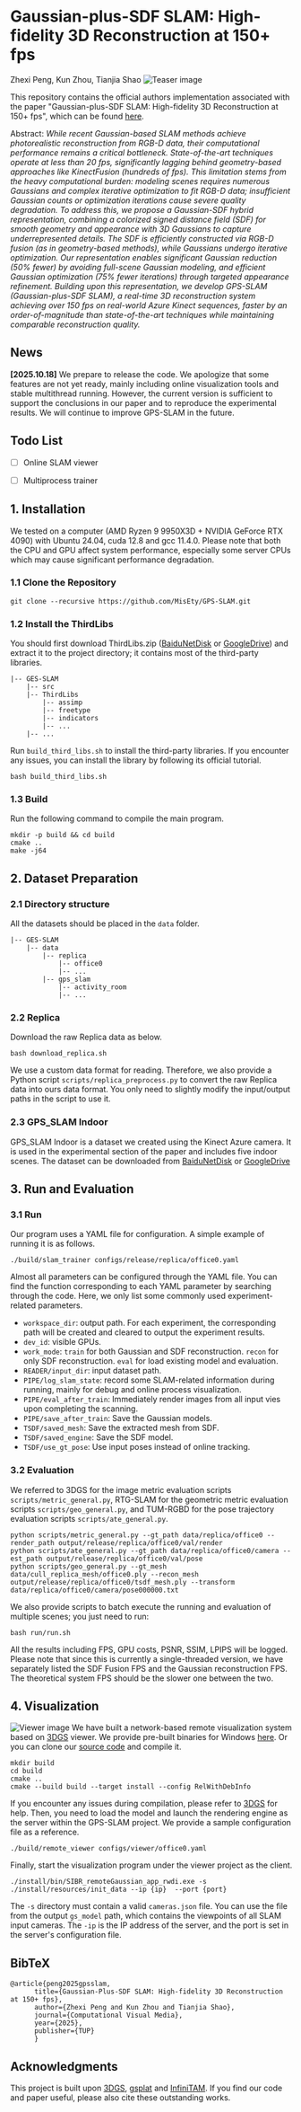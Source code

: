 # Gaussian-plus-SDF SLAM: High-fidelity 3D Reconstruction at 150+ fps
Zhexi Peng, Kun Zhou, Tianjia Shao
![Teaser image](assets/teaser.jpg)

This repository contains the official authors implementation associated with the paper "Gaussian-plus-SDF SLAM: High-fidelity 3D Reconstruction at 150+ fps", which can be found [here](https://arxiv.org/abs/2509.11574).

Abstract: *While recent Gaussian-based SLAM methods achieve photorealistic reconstruction from RGB-D data, their computational performance remains a critical bottleneck. State-of-the-art techniques operate at less than 20 fps, significantly lagging behind geometry-based approaches like KinectFusion (hundreds of fps). This limitation stems from the heavy computational burden: modeling scenes requires numerous Gaussians and complex iterative optimization to fit RGB-D data; insufficient Gaussian counts or optimization iterations cause severe quality degradation. To address this, we propose a Gaussian-SDF hybrid representation, combining a colorized signed distance field (SDF) for smooth geometry and appearance with 3D Gaussians to capture underrepresented details. The SDF is efficiently constructed via RGB-D fusion (as in geometry-based methods), while Gaussians undergo iterative optimization. 
Our representation enables significant Gaussian reduction (50\% fewer) by avoiding full-scene Gaussian modeling, and efficient Gaussian optimization (75\% fewer iterations) through targeted appearance refinement.
Building upon this representation, we develop GPS-SLAM (Gaussian-plus-SDF SLAM), a real-time 3D reconstruction system achieving over 150 fps on real-world Azure Kinect sequences, faster by an order-of-magnitude than state-of-the-art techniques while maintaining comparable reconstruction quality.*


## News
**[2025.10.18]** We prepare to release the code. We apologize that some features are not yet ready, mainly including online visualization tools and stable multithread running. However, the current version is sufficient to support the conclusions in our paper and to reproduce the experimental results. We will continue to improve GPS-SLAM in the future.

## Todo List
- [ ] Online SLAM viewer
- [ ] Multiprocess trainer


## 1. Installation
We tested on a computer (AMD Ryzen 9 9950X3D + NVIDIA GeForce RTX 4090) with Ubuntu 24.04, cuda 12.8 and gcc 11.4.0. Please note that both the CPU and GPU affect system performance, especially some server CPUs which may cause significant performance degradation.
### 1.1 Clone the Repository
```
git clone --recursive https://github.com/MisEty/GPS-SLAM.git
```

### 1.2 Install the ThirdLibs
You should first download ThirdLibs.zip ([BaiduNetDisk](https://pan.baidu.com/s/1zkN2GSNSQdArECPC1x_cWQ?pwd=2hei) or [GoogleDrive](https://drive.google.com/file/d/1yD0wK8tX4FMos8Fk6-AIxeLdZ5AVuwCO/view?usp=sharing)) and extract it to the project directory; it contains most of the third-party libraries.
```
|-- GES-SLAM
    |-- src
    |-- ThirdLibs
        |-- assimp
        |-- freetype
        |-- indicators
        |-- ...
    |-- ...
```
Run `build_third_libs.sh` to install the third-party libraries. If you encounter any issues, you can install the library by following its official tutorial.
```
bash build_third_libs.sh
```
### 1.3 Build
Run the following command to compile the main program.
```
mkdir -p build && cd build
cmake ..
make -j64
```

## 2. Dataset Preparation
### 2.1 Directory structure
All the datasets should be placed in the `data` folder. 
```
|-- GES-SLAM
    |-- data
        |-- replica
            |-- office0
            |-- ...
        |-- gps_slam
            |-- activity_room
            |-- ...
```

### 2.2 Replica
Download the raw Replica data as below.
```
bash download_replica.sh
```
We use a custom data format for reading. Therefore, we also provide a Python script `scripts/replica_preprocess.py` to convert the raw Replica data into ours data format. You only need to slightly modify the input/output paths in the script to use it.

### 2.3 GPS_SLAM Indoor
GPS_SLAM Indoor is a dataset we created using the Kinect Azure camera. It is used in the experimental section of the paper and includes five indoor scenes. The dataset can be downloaded from [BaiduNetDisk](https://pan.baidu.com/s/1YHZn6B781D9ZtFsf0fi9sw?pwd=5964) or [GoogleDrive](https://drive.google.com/file/d/1ZVICqHVdWDO1OvltxGJXuJ2YG4FYNLHD/view?usp=sharing)

## 3. Run and Evaluation
### 3.1 Run
Our program uses a YAML file for configuration. A simple example of running it is as follows.
```
./build/slam_trainer configs/release/replica/office0.yaml
```
Almost all parameters can be configured through the YAML file. You can find the function corresponding to each YAML parameter by searching through the code. Here, we only list some commonly used experiment-related parameters.
- `workspace_dir`: output path. For each experiment, the corresponding path will be created and cleared to output the experiment results.
- `dev_id`: visible GPUs.
- `work_mode`: `train` for both Gaussian and SDF reconstruction. `recon` for only SDF reconstruction. `eval` for load existing model and evaluation.
- `READER/input_dir`: input dataset path.
- `PIPE/log_slam_state`: record some SLAM-related information during running, mainly for debug and online process visualization.
- `PIPE/eval_after_train`: Immediately render images from all input vies upon completing the scanning.
- `PIPE/save_after_train`: Save the Gaussian models.
- `TSDF/saved_mesh`: Save the extracted mesh from SDF.
- `TSDF/saved_engine`: Save the SDF model.
- `TSDF/use_gt_pose`: Use input poses instead of online tracking.
### 3.2 Evaluation
We referred to 3DGS for the image metric evaluation scripts `scripts/metric_general.py`, RTG-SLAM for the geometric metric evaluation scripts `scripts/geo_general.py`, and TUM-RGBD for the pose trajectory evaluation scripts `scripts/ate_general.py`.
```
python scripts/metric_general.py --gt_path data/replica/office0 --render_path output/release/replica/office0/val/render
python scripts/ate_general.py --gt_path data/replica/office0/camera --est_path output/release/replica/office0/val/pose
python scripts/geo_general.py --gt_mesh data/cull_replica_mesh/office0.ply --recon_mesh output/release/replica/office0/tsdf_mesh.ply --transform data/replica/office0/camera/pose000000.txt
```
We also provide scripts to batch execute the running and evaluation of multiple scenes; you just need to run:
```
bash run/run.sh
```
All the results including FPS, GPU costs, PSNR, SSIM, LPIPS will be logged. Please note that since this is currently a single-threaded version, we have separately listed the SDF Fusion FPS and the Gaussian reconstruction FPS. The theoretical system FPS should be the slower one between the two.

## 4. Visualization
![Viewer image](assets/viewer.png)
We have built a network-based remote visualization system based on [3DGS](https://github.com/graphdeco-inria/gaussian-splatting) viewer. We provide pre-built binaries for Windows [here](https://drive.google.com/file/d/1h_6quYAqQBvbxLS1L9ZfF5MIkEpDbYVi/view?usp=sharing). Or you can clone our [source code](https://github.com/MisEty/GPS-SLAM_viewer) and compile it.
```
mkdir build
cd build
cmake ..
cmake --build build --target install --config RelWithDebInfo
```
If you encounter any issues during compilation, please refer to [3DGS](https://github.com/graphdeco-inria/gaussian-splatting) for help. Then, you need to load the model and launch the rendering engine as the server within the GPS-SLAM project. We provide a sample configuration file as a reference.
```
./build/remote_viewer configs/viewer/office0.yaml
```
Finally, start the visualization program under the viewer project as the client.

```
./install/bin/SIBR_remoteGaussian_app_rwdi.exe -s ./install/resources/init_data --ip {ip}  --port {port}
```
The `-s` directory must contain a valid `cameras.json` file. You can use the file from the output `gs_model` path, which contains the viewpoints of all SLAM input cameras. The `-ip` is the IP address of the server, and the port is set in the server's configuration file.

<section class="section" id="BibTeX">
  <div class="container is-max-desktop content">
    <h2 class="title">BibTeX</h2>
    <pre><code>@article{peng2025gpsslam,
      title={Gaussian-Plus-SDF SLAM: High-fidelity 3D Reconstruction at 150+ fps},
      author={Zhexi Peng and Kun Zhou and Tianjia Shao},
      journal={Computational Visual Media},
      year={2025},
      publisher={TUP}
      }
</code></pre>
  </div>
</section>

## Acknowledgments
This project is built upon [3DGS](https://github.com/graphdeco-inria/gaussian-splatting), [gsplat](https://github.com/nerfstudio-project/gsplat) and [InfiniTAM](https://github.com/victorprad/InfiniTAM). If you find our code and paper useful, please also cite these outstanding works.
